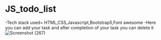 # JS_todo_list
-Tech stack used=  HTML,CSS,Javascript,Bootstrap5,Font awesome
-Here you can add your task and after completion of your task you can delete it
![Screenshot (267)](https://github.com/user-attachments/assets/488a8843-844a-4881-bfda-53df89bb132c)
